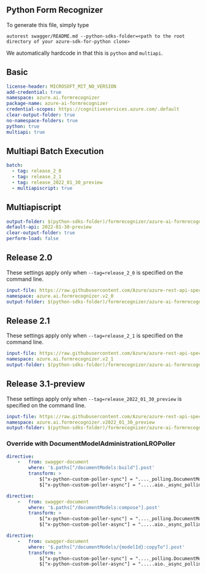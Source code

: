 ## Python Form Recognizer

To generate this file, simply type

```
autorest swagger/README.md --python-sdks-folder=<path to the root directory of your azure-sdk-for-python clone>
```

We automatically hardcode in that this is `python` and `multiapi`.

## Basic

``` yaml
license-header: MICROSOFT_MIT_NO_VERSION
add-credential: true
namespace: azure.ai.formrecognizer
package-name: azure-ai-formrecognizer
credential-scopes: https://cognitiveservices.azure.com/.default
clear-output-folder: true
no-namespace-folders: true
python: true
multiapi: true
```

## Multiapi Batch Execution

```yaml $(multiapi)
batch:
  - tag: release_2_0
  - tag: release_2_1
  - tag: release_2022_01_30_preview
  - multiapiscript: true
```

## Multiapiscript

```yaml $(multiapiscript)
output-folder: $(python-sdks-folder)/formrecognizer/azure-ai-formrecognizer/azure/ai/formrecognizer/_generated/
default-api: 2022-01-30-preview
clear-output-folder: true
perform-load: false
```

## Release 2.0

These settings apply only when `--tag=release_2_0` is specified on the command line.


``` yaml $(tag) == 'release_2_0'
input-file: https://raw.githubusercontent.com/Azure/azure-rest-api-specs/main/specification/cognitiveservices/data-plane/FormRecognizer/stable/v2.0/FormRecognizer.json
namespace: azure.ai.formrecognizer.v2_0
output-folder: $(python-sdks-folder)/formrecognizer/azure-ai-formrecognizer/azure/ai/formrecognizer/_generated/v2_0
```

## Release 2.1

These settings apply only when `--tag=release_2_1` is specified on the command line.

``` yaml $(tag) == 'release_2_1'
input-file: https://raw.githubusercontent.com/Azure/azure-rest-api-specs/main/specification/cognitiveservices/data-plane/FormRecognizer/stable/v2.1/FormRecognizer.json
namespace: azure.ai.formrecognizer.v2_1
output-folder: $(python-sdks-folder)/formrecognizer/azure-ai-formrecognizer/azure/ai/formrecognizer/_generated/v2_1
```

## Release 3.1-preview

These settings apply only when `--tag=release_2022_01_30_preview` is specified on the command line.

``` yaml $(tag) == 'release_2022_01_30_preview'
input-file: https://raw.githubusercontent.com/Azure/azure-rest-api-specs-pr/36c999237f4c0d0bae9c610976c4a2cb6e2c2ace/specification/cognitiveservices/data-plane/FormRecognizer/preview/2022-01-30-preview/FormRecognizer.json?token=GHSAT0AAAAAABQHUPDZWYZVT6VR6W4YMWF4YPF3WLA
namespace: azure.ai.formrecognizer.v2022_01_30_preview
output-folder: $(python-sdks-folder)/formrecognizer/azure-ai-formrecognizer/azure/ai/formrecognizer/_generated/v2022_01_30_preview
```


### Override with DocumentModelAdministrationLROPoller

``` yaml
directive:
    -   from: swagger-document
        where: '$.paths["/documentModels:build"].post'
        transform: >
            $["x-python-custom-poller-sync"] = "...._polling.DocumentModelAdministrationLROPoller";
            $["x-python-custom-poller-async"] = ".....aio._async_polling.AsyncDocumentModelAdministrationLROPoller";
```

``` yaml
directive:
    -   from: swagger-document
        where: '$.paths["/documentModels:compose"].post'
        transform: >
            $["x-python-custom-poller-sync"] = "...._polling.DocumentModelAdministrationLROPoller";
            $["x-python-custom-poller-async"] = ".....aio._async_polling.AsyncDocumentModelAdministrationLROPoller";
```

``` yaml
directive:
    -   from: swagger-document
        where: '$.paths["/documentModels/{modelId}:copyTo"].post'
        transform: >
            $["x-python-custom-poller-sync"] = "...._polling.DocumentModelAdministrationLROPoller";
            $["x-python-custom-poller-async"] = ".....aio._async_polling.AsyncDocumentModelAdministrationLROPoller";
```